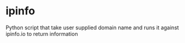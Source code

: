 # ipinfo
Python script that take user supplied domain name and runs it against ipinfo.io to return information
